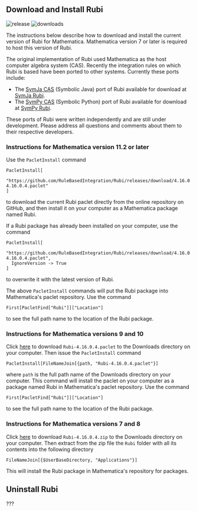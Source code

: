 ## Download and Install Rubi

![release](https://img.shields.io/github/release/rulebasedintegration/rubi.svg?longCache=true&style=for-the-badge) ![downloads](https://img.shields.io/github/downloads/rulebasedintegration/rubi/total.svg?longCache=true&style=for-the-badge)

The instructions below describe how to download and install the current version of Rubi for Mathematica.
Mathematica version 7 or later is required to host this version of Rubi.

The original implementation of Rubi used Mathematica as the host computer algebra system (CAS).
Recently the integration rules on which Rubi is based have been ported to other systems.
Currently these ports include:

* The [SymJa CAS](???) (Symbolic Java) port of Rubi available for download at [SymJa Rubi](???).
* The [SymPy CAS](???) (Symbolic Python) port of Rubi available for download at [SymPy Rubi](???).

These ports of Rubi were written independently and are still under development.
Please address all questions and comments about them to their respective developers.


### Instructions for Mathematica version 11.2 or later

Use the `PacletInstall` command
```mma
PacletInstall[
  "https://github.com/RuleBasedIntegration/Rubi/releases/download/4.16.0.4/Rubi-4.16.0.4.paclet"
]
```
to download the current Rubi paclet directly from the online repository on GitHub, and
then install it on your computer as a Mathematica package named Rubi.

If a Rubi package has already been installed on your computer, use the command
```mma
PacletInstall[
  "https://github.com/RuleBasedIntegration/Rubi/releases/download/4.16.0.4/Rubi-4.16.0.4.paclet",
  IgnoreVersion -> True
]
```
to overwrite it with the latest version of Rubi.

The above `PacletInstall` commands will put the Rubi package into Mathematica's paclet repository.
Use the command
```mma
First[PacletFind["Rubi"]]["Location"]
```
to see the full path name to the location of the Rubi package.


### Instructions for Mathematica versions 9 and 10

Click [here](https://github.com/RuleBasedIntegration/Rubi/releases/download/4.16.0.4/Rubi-4.16.0.4.paclet) 
to download `Rubi-4.16.0.4.paclet` to the Downloads directory on your computer.
Then issue the `PacletInstall` command
```mma
PacletInstall[FileNameJoin[{path, "Rubi-4.16.0.4.paclet"}]
```
where `path` is the full path name of the Downloads directory on your computer.
This command will install the paclet on your computer as a package named Rubi in Mathematica's paclet repository.
Use the command
```mma
First[PacletFind["Rubi"]]["Location"]
```
to see the full path name to the location of the Rubi package.


### Instructions for Mathematica versions 7 and 8

Click [here](https://github.com/RuleBasedIntegration/Rubi/releases/download/4.16.0.4/Rubi-4.16.0.4.zip)
to download `Rubi-4.16.0.4.zip` to the Downloads directory on your computer.
Then extract from the zip file the `Rubi` folder with all its contents into the following directory
```mma
FileNameJoin[{$UserBaseDirectory, "Applications"}]
```
This will install the Rubi package in Mathematica's repository for packages. 


## Uninstall Rubi

???
